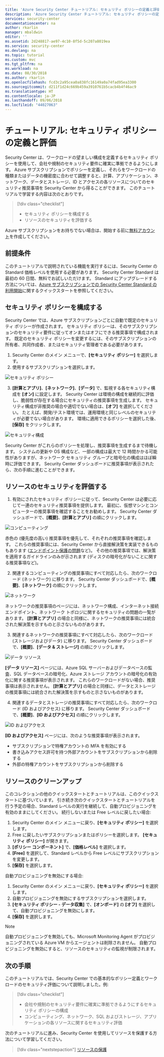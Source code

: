 ```yaml
---
title: 'Azure Security Center チュートリアル: セキュリティ ポリシーの定義と評価 | Microsoft Docs'
description: 'Azure Security Center チュートリアル: セキュリティ ポリシーの定義と評価'
services: security-center
documentationcenter: na
author: rkarlin
manager: mbaldwin
editor: ''
ms.assetid: 2d248817-ae97-4c10-8f5d-5c207a8019ea
ms.service: security-center
ms.devlang: na
ms.topic: tutorial
ms.custom: mvc
ms.tgt_pltfrm: na
ms.workload: na
ms.date: 08/30/2018
ms.author: rkarlin
ms.openlocfilehash: fcd3c2a95cea0a838fc16149a0a74fad95ea3300
ms.sourcegitcommit: d211f1d24c669b459a3910761b5cacb4b4f46ac9
ms.translationtype: HT
ms.contentlocale: ja-JP
ms.lasthandoff: 09/06/2018
ms.locfileid: "44027063"
---
```

# <a name="tutorial-define-and-assess-security-policies"></a>チュートリアル: セキュリティ ポリシーの定義と評価
Security Center は、ワークロードの望ましい構成を定義するセキュリティ ポリシーを使用して、会社や規制のセキュリティ要件に確実に準拠できるようにします。 Azure サブスクリプションでポリシーを定義し、それらをワークロードの種類またはデータの機密度に合わせて調整すると、計算、アプリケーション、ネットワーク、データとストレージ、ID とアクセスの各リソースについてのセキュリティ推奨事項を Security Center から得ることができます。 このチュートリアルで学習する内容は次のとおりです。

> [!div class="checklist"]
> * セキュリティ ポリシーを構成する
> * リソースのセキュリティを評価する

Azure サブスクリプションをお持ちでない場合は、開始する前に[無料アカウント](https://azure.microsoft.com/pricing/free-trial/)を作成してください。

## <a name="prerequisites"></a>前提条件
このチュートリアルで説明されている機能を実行するには、Security Center の Standard 価格レベルを使用する必要があります。 Security Center Standard は最初の 60 日間、無料でお試しいただけます。 Standard にアップグレードする方法については、[Azure サブスクリプションでの Security Center Standard の利用開始](security-center-get-started.md)に関するクイックスタートを参照してください。

## <a name="configure-security-policy"></a>セキュリティ ポリシーを構成する
Security Center では、Azure サブスクリプションごとに自動で既定のセキュリティ ポリシーが作成されます。 セキュリティ ポリシーは、そのサブスクリプションのセキュリティ要件に従ってオンまたはオフにできる推奨事項で構成されます。 既定のセキュリティ ポリシーを変更するには、そのサブスクリプションの所有者、共同作成者、またはセキュリティ管理者である必要があります。

1. Security Center のメイン メニューで、**[セキュリティ ポリシー]** を選択します。
2. 使用するサブスクリプションを選択します。

  ![セキュリティ ポリシー](./media/tutorial-security-policy/tutorial-security-policy-fig1.png)  

3. **[計算とアプリ]**、**[ネットワーク]**、**[データ]** で、監視する各セキュリティ構成を **[オン]** に設定します。 Security Center は環境の構成を継続的に評価し、脆弱性が存在する場合にセキュリティの推奨事項を生成します。 セキュリティ構成が非推奨の場合や適切でない場合は、**[オフ]** を選択してください。 たとえば、開発/テスト環境では、運用環境と同じレベルのセキュリティが必要でない場合があります。 環境に適用できるポリシーを選択した後、**[保存]** をクリックします。

  ![セキュリティ構成](./media/tutorial-security-policy/tutorial-security-policy-fig6.png)  

Security Center がこれらのポリシーを処理し、推奨事項を生成するまで待機します。 システムの更新や OS 構成など、一部の構成は最大で 12 時間かかる可能性がありますが、ネットワーク セキュリティ グループと暗号化の構成はほぼ瞬時に評価できます。 Security Center ダッシュボードに推奨事項が表示されたら、次の手順に進むことができます。

## <a name="assess-security-of-resources"></a>リソースのセキュリティを評価する
1. 有効にされたセキュリティ ポリシーに従って、Security Center は必要に応じて一連のセキュリティ推奨事項を提供します。 最初に、仮想マシンとコンピューターの推奨事項を確認することをお勧めします。 Security Center ダッシュボードで、**[概要]**、**[計算とアプリ]** の順にクリックします。

  ![コンピューティング](./media/tutorial-security-policy/tutorial-security-policy-fig2.png)

  赤色の (優先度の高い) 推奨事項を優先して、それぞれの推奨事項を確認します。 これらの推奨事項には、Security Center から直接解決策を実装できるものもあります ([エンドポイント保護の問題](https://docs.microsoft.com/azure/security-center/security-center-install-endpoint-protection)など)。 その他の推奨事項では、解決策を適用するガイドラインのみが示されます (ディスクの暗号化がないことに関する推奨事項など)。

2. 関連するコンピューティングの推奨事項にすべて対応したら、次のワークロード (ネットワーク) に移ります。 Security Center ダッシュボードで、**[概要]**、**[ネットワーク]** の順にクリックします。

  ![ネットワーク](./media/tutorial-security-policy/tutorial-security-policy-fig3.png)

  ネットワークの推奨事項のページには、ネットワーク構成、インターネット接続エンドポイント、ネットワーク トポロジに関するセキュリティの問題の一覧があります。 **[計算とアプリ]** の場合と同様に、ネットワークの推奨事項には統合された解決策を示すものと示さないものがあります。

3. 関連するネットワークの推奨事項にすべて対応したら、次のワークロード (ストレージおよびデータ) に移ります。 Security Center ダッシュボードで、**[概要]**、**[データ & ストレージ]** の順にクリックします。

  ![データ リソース](./media/tutorial-security-policy/tutorial-security-policy-fig4.png)

  **[データ リソース]** ページには、Azure SQL サーバーおよびデータベースの監査、SQL データベースの暗号化、Azure ストレージ アカウントの暗号化の有効化に関する推奨事項が表示されます。 これらのワークロードがない場合、推奨事項は表示されません。 **[計算とアプリ]** の場合と同様に、データとストレージの推奨事項には統合された解決策を示すものと示さないものがあります。

4. 関連するデータとストレージの推奨事項にすべて対応したら、次のワークロード (ID およびアクセス) に移ります。 Security Center ダッシュボードで、**[概要]**、**[ID およびアクセス]** の順にクリックします。

  ![ID およびアクセス](./media/tutorial-security-policy/tutorial-security-policy-fig5.png)

  **[ID およびアクセス]** ページには、次のような推奨事項が表示されます。

   - サブスクリプションで特権アカウントの MFA を有効にする
   - 書き込みアクセス許可を持つ外部アカウントをサブスクリプションから削除する
   - 外部の特権アカウントをサブスクリプションから削除する

## <a name="clean-up-resources"></a>リソースのクリーンアップ
このコレクションの他のクイックスタートとチュートリアルは、このクイックスタートに基づいています。 引き続き次のクイックスタートとチュートリアルを行う予定の場合、Standard レベルの実行を継続して、自動プロビジョニングを有効のままにしてください。 続行しないまたは Free レベルに戻したい場合:

1. Security Center のメイン メニューに戻り、**[セキュリティ ポリシー]** を選択します。
2. Free に戻したいサブスクリプションまたはポリシーを選択します。 **[セキュリティ ポリシー]** が開きます。
3. **[ポリシー コンポーネント]** で、**[価格レベル]** を選択します。
4. **[Free]** を選択して、Standard レベルから Free レベルにサブスクリプションを変更します。
5. **[保存]** を選択します。

自動プロビジョニングを無効にする場合:

1. Security Center のメイン メニューに戻り、**[セキュリティ ポリシー]** を選択します。
2. 自動プロビジョニングを無効にするサブスクリプションを選択します。
3. **[セキュリティ ポリシー - データ収集]** で、**[オンボード]** の **[オフ]** を選択して、自動プロビジョニングを無効にします。
4. **[保存]** を選択します。

>[!NOTE]
> 自動プロビジョニングを無効しても、Microsoft Monitoring Agent がプロビジョニングされている Azure VM からエージェントは削除されません。 自動プロビジョニングを無効にすると、リソースのセキュリティの監視が制限されます。
>

## <a name="next-steps"></a>次の手順
このチュートリアルでは、Security Center での基本的なポリシー定義とワークロードのセキュリティ評価について説明しました。例:

> [!div class="checklist"]
> * 会社や規制のセキュリティ要件に確実に準拠できるようにするセキュリティ ポリシーの構成
> * コンピューティング、ネットワーク、SQL およびストレージ、アプリケーションの各リソースに関するセキュリティ評価

次のチュートリアルに進み、Security Center を使用してリソースを保護する方法について学習してください。

> [!div class="nextstepaction"]
> [リソースの保護](tutorial-protect-resources.md)

